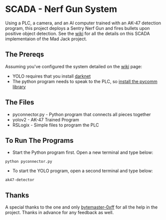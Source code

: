 # SCADA - Nerf Gun System
Using a PLC, a camera, and an AI computer trained with an AK-47 detection program, this project deploys a Sentry Nerf Gun and fires bullets upon positive object detection.
See the [wiki](https://github.com/sofwerx/safehouse-scada/wiki) for all the details on this SCADA implementaion of the Mad Jack project.

## The Prereqs
Assuming you've configured the system detailed on the [wiki](https://github.com/sofwerx/safehouse-scada/wiki) page:
* YOLO requires that you install [darknet](https://pjreddie.com/darknet/install/)
* The python program needs to speak to the PLC, so [install the pycomm library](https://github.com/ruscito/pycomm)

## The Files
* pyconnector.py - Python program that connects all pieces together
* yolov2 - AK-47 Trained Program
* RSLogix - Simple files to program the PLC

## To Run The Programs
* Start the Python program first. Open a new terminal and type below:
```cd safehouse-scada 
python pyconnector.py
```
* To start the YOLO program, open a second terminal and type below:
```cd safehouse-scada/yolov2/
ak47-detector
```

## Thanks
A special thanks to the one and only [bytemaster-0xff](https://github.com/bytemaster-0xff) for all the help in the project. Thanks in advance for any feedback as well.

